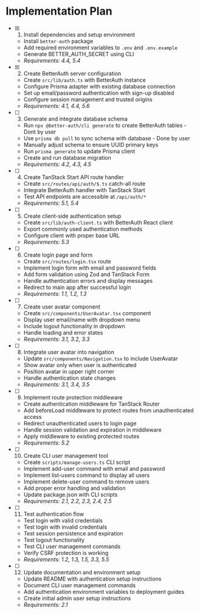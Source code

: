 # Implementation Plan

- [x] 1. Install dependencies and setup environment
  - Install `better-auth` package
  - Add required environment variables to `.env` and `.env.example`
  - Generate BETTER_AUTH_SECRET using CLI
  - _Requirements: 4.4, 5.4_

- [x] 2. Create BetterAuth server configuration
  - Create `src/lib/auth.ts` with BetterAuth instance
  - Configure Prisma adapter with existing database connection
  - Set up email/password authentication with sign-up disabled
  - Configure session management and trusted origins
  - _Requirements: 4.1, 4.4, 5.6_

- [ ] 3. Generate and integrate database schema
  - Run `npx @better-auth/cli generate` to create BetterAuth tables - Dont by user
  - Use `prisma db pull` to sync schema with database - Done by user
  - Manually adjust schema to ensure UUID primary keys
  - Run `prisma generate` to update Prisma client
  - Create and run database migration
  - _Requirements: 4.2, 4.3, 4.5_

- [ ] 4. Create TanStack Start API route handler
  - Create `src/routes/api/auth/$.ts` catch-all route
  - Integrate BetterAuth handler with TanStack Start
  - Test API endpoints are accessible at `/api/auth/*`
  - _Requirements: 5.1, 5.4_

- [ ] 5. Create client-side authentication setup
  - Create `src/lib/auth-client.ts` with BetterAuth React client
  - Export commonly used authentication methods
  - Configure client with proper base URL
  - _Requirements: 5.3_

- [ ] 6. Create login page and form
  - Create `src/routes/login.tsx` route
  - Implement login form with email and password fields
  - Add form validation using Zod and TanStack Form
  - Handle authentication errors and display messages
  - Redirect to main app after successful login
  - _Requirements: 1.1, 1.2, 1.3_

- [ ] 7. Create user avatar component
  - Create `src/components/UserAvatar.tsx` component
  - Display user email/name with dropdown menu
  - Include logout functionality in dropdown
  - Handle loading and error states
  - _Requirements: 3.1, 3.2, 3.3_

- [ ] 8. Integrate user avatar into navigation
  - Update `src/components/Navigation.tsx` to include UserAvatar
  - Show avatar only when user is authenticated
  - Position avatar in upper right corner
  - Handle authentication state changes
  - _Requirements: 3.1, 3.4, 3.5_

- [ ] 9. Implement route protection middleware
  - Create authentication middleware for TanStack Router
  - Add beforeLoad middleware to protect routes from unauthenticated access
  - Redirect unauthenticated users to login page
  - Handle session validation and expiration in middleware
  - Apply middleware to existing protected routes
  - _Requirements: 5.2_

- [ ] 10. Create CLI user management tool
  - Create `scripts/manage-users.ts` CLI script
  - Implement add-user command with email and password
  - Implement list-users command to display all users
  - Implement delete-user command to remove users
  - Add proper error handling and validation
  - Update package.json with CLI scripts
  - _Requirements: 2.1, 2.2, 2.3, 2.4, 2.5_

- [ ] 11. Test authentication flow
  - Test login with valid credentials
  - Test login with invalid credentials
  - Test session persistence and expiration
  - Test logout functionality
  - Test CLI user management commands
  - Verify CSRF protection is working
  - _Requirements: 1.2, 1.3, 1.5, 3.3, 5.5_

- [ ] 12. Update documentation and environment setup
  - Update README with authentication setup instructions
  - Document CLI user management commands
  - Add authentication environment variables to deployment guides
  - Create initial admin user setup instructions
  - _Requirements: 2.1_
